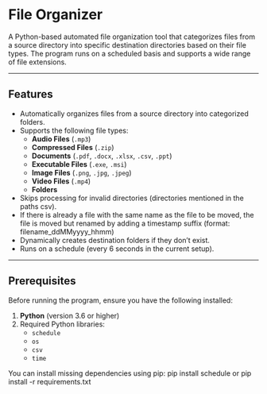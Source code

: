 # File Organizer

A Python-based automated file organization tool that categorizes files from a source directory into specific destination directories based on their file types. The program runs on a scheduled basis and supports a wide range of file extensions.

---

## Features

- Automatically organizes files from a source directory into categorized folders.
- Supports the following file types:
  - **Audio Files** (`.mp3`)
  - **Compressed Files** (`.zip`)
  - **Documents** (`.pdf`, `.docx`, `.xlsx`, `.csv`, `.ppt`)
  - **Executable Files** (`.exe`, `.msi`)
  - **Image Files** (`.png`, `.jpg`, `.jpeg`)
  - **Video Files** (`.mp4`)
  - **Folders**
- Skips processing for invalid directories (directories mentioned in the paths csv).
- If there is already a file with the same name as the file to be moved, the file is moved but renamed by adding a timestamp suffix (format: filename_ddMMyyyy_hhmm)
- Dynamically creates destination folders if they don’t exist.
- Runs on a schedule (every 6 seconds in the current setup).

---

## Prerequisites

Before running the program, ensure you have the following installed:

1. **Python** (version 3.6 or higher)
2. Required Python libraries:  
   - `schedule`  
   - `os`  
   - `csv`  
   - `time`

You can install missing dependencies using pip:
pip install schedule or pip install -r requirements.txt
